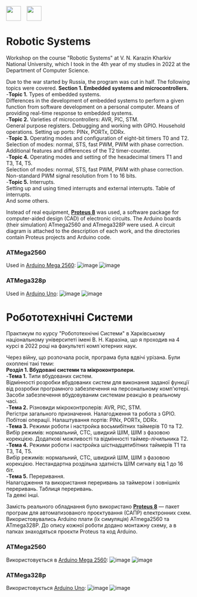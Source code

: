<div style="display: flex;">
    <img src="https://static8.tgstat.ru/channels/_0/ce/ceecb42fcf878251779474152143188f.jpg" width="40" height="40">
    &nbsp;&nbsp;&nbsp;&nbsp;
    <img src="http://geometry.karazin.ua/themes/frontend/images/univer_logo.jpg" width="40" height="40">
</div>


# Robotic Systems

Workshop on the course "Robotic Systems" at V. N. Karazin Kharkiv National University, which I took in the 4th year of my studies in 2022 at the Department of Computer Science. 

Due to the war started by Russia, the program was cut in half. The following topics were covered.
**Section 1. Embedded systems and microcontrollers.**\
-**Topic 1.** Types of embedded systems.\
Differences in the development of embedded systems to perform a given function from software development on a personal computer. Means of providing real-time response to embedded systems.\
-**Topic 2.** Varieties of microcontrollers: AVR, PIC, STM.\
General purpose registers. Debugging and working with GPIO. Household operations.
Setting up ports: PINx, PORTx, DDRx.\
-**Topic 3.** Operating modes and configuration of eight-bit timers T0 and T2.\
Selection of modes: normal, STS, fast PWM, PWM with phase correction.
Additional features and differences of the T2 timer-counter.\
-**Topic 4.** Operating modes and setting of the hexadecimal timers T1 and T3, T4, T5.\
Selection of modes: normal, STS, fast PWM, PWM with phase correction.
Non-standard PWM signal resolution from 1 to 16 bits.\
-**Topic 5.** Interrupts.\
Setting up and using timed interrupts and external interrupts.
Table of interrupts.\
And some others.

Instead of real equipment, [**Proteus 8**](https://www.labcenter.com) was used, a software package for computer-aided design (CAD) of electronic circuits. The Arduino boards (their simulation) ATmega2560 and ATmega328P were used.
A circuit diagram is attached to the description of each work, and the directories contain Proteus projects and Arduino code.

### ATMega2560
Used in [Arduino Mega 2560](https://store.arduino.cc/products/arduino-mega-2560-rev3):
![image](https://github.com/MaksymAndreiev/RoboticSystems/assets/29687267/5f6db5d9-3d4e-4527-b5a2-c8addf2feba6)
![image](https://github.com/MaksymAndreiev/RoboticSystems/assets/29687267/a62c1e2e-c1c9-4825-9fe3-8bb217c43833)

### ATMega328p
Used in [Arduino Uno](https://store-usa.arduino.cc/products/arduino-uno-rev3):
![image](https://github.com/MaksymAndreiev/RoboticSystems/assets/29687267/e295aac6-a7e6-48ee-9299-e4c48b7144bc)
![image](https://github.com/MaksymAndreiev/RoboticSystems/assets/29687267/7ee6394c-1646-4ab5-a167-623682d69ad0)


# Робототехнічні Системи
Практикум по курсу "Робототехнічні Системи" в Харківському національному університеті імені В. Н. Каразіна, що я проходив на 4 курсі в 2022 році на факультеті комп`ютерних наук. 

Через війну, що розпочала росія, програма була вдвічі урізана. Були охоплені такі теми:\
**Розділ 1. Вбудовані системи та мікроконтролери.**\
-**Тема 1.** Типи вбудованих систем.\
Відмінності розробки вбудованих систем для виконання заданої функції від
розробки програмного забезпечення на персональному комп'ютері. Засоби забезпечення
вбудовуваним системам реакцію в реальному часі.\
-**Тема 2.** Різновиди мікроконтролерів: AVR, PIC, STM.\
Регістри загального призначення. Налагодження та робота з GPIO. Побітові операції.
Налаштування портів: PINx, PORTx, DDRx.\
-**Тема 3.** Режими роботи і настройка восьмибітних таймерів T0 та T2.\
Вибір режимів: нормальний, СТС, швидкий ШІМ, ШІМ з фазовою корекцією.
Додаткові можливості та відмінності таймер-лічильника Т2.\
-**Тема 4.** Режими роботи і настройка шістнадцятибітних таймерів T1 та T3, Т4, Т5.\
Вибір режимів: нормальний, СТС, швидкий ШІМ, ШІМ з фазовою корекцією.
Нестандартна роздільна здатність ШІМ сигналу від 1 до 16 біт.\
-**Тема 5.** Переривання.\
Налагодження та використання переривань за таймером і зовнішніх переривань.
Таблиця переривань.\
Та деякі інші.

Замість реального обладнання було використано [**Proteus 8**](https://www.labcenter.com) — пакет програм для автоматизованого проєктування (САПР) електронних схем. Використовувались Arduino плати (їх симуляція) ATmega2560 та ATmega328P.
До опису кожної роботи додано монтажну схему, а в папках знаходяться проєкти Proteus та код Arduino.

### ATMega2560
Використовується в [Arduino Mega 2560](https://store.arduino.cc/products/arduino-mega-2560-rev3):
![image](https://github.com/MaksymAndreiev/RoboticSystems/assets/29687267/5f6db5d9-3d4e-4527-b5a2-c8addf2feba6)
![image](https://github.com/MaksymAndreiev/RoboticSystems/assets/29687267/a62c1e2e-c1c9-4825-9fe3-8bb217c43833)

### ATMega328p
Використовується [Arduino Uno](https://store-usa.arduino.cc/products/arduino-uno-rev3):
![image](https://github.com/MaksymAndreiev/RoboticSystems/assets/29687267/e295aac6-a7e6-48ee-9299-e4c48b7144bc)
![image](https://github.com/MaksymAndreiev/RoboticSystems/assets/29687267/7ee6394c-1646-4ab5-a167-623682d69ad0)

